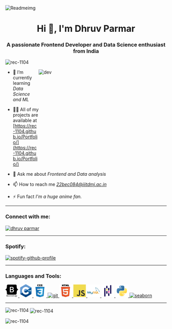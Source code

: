 ![Readmeimg](https://github.com/REC-1104/REC-1104/assets/127714898/65e9a4af-a1c9-4e70-b2ef-3088e215993b)
<h1 align="center">Hi 👋, I'm Dhruv Parmar</h1>
<h3 align="center">A passionate Frontend Developer and Data Science enthusiast from India</h3>

<p align="left"> <img src="https://komarev.com/ghpvc/?username=rec-1104&label=Profile%20views&color=0e75b6&style=flat" alt="rec-1104" /> </p>

<img width=400 height=300 align="right" src="https://i.pinimg.com/originals/0e/f6/f0/0ef6f0f6b459005d9e07aacafa78e140.gif" alt="dev" />

- 🌱 I’m currently learning *Data Science and ML*

- 👨‍💻 All of my projects are available at [https://rec-1104.github.io/Portfolio/](https://rec-1104.github.io/Portfolio/)

- 💬 Ask me about *Frontend and Data analysis*             
- 📫 How to reach me *22bec084@iiitdmj.ac.in*

- ⚡ Fun fact *I'm a huge anime fan.*

<hr>

<h3 align="left">Connect with me:</h3>

<p align="left">
<a href="https://www.linkedin.com/in/dhruv-parmar-61b31226b/?lipi=urn%3Ali%3Apage%3Ad_flagship3_feed%3BMBE0ITPjRQ%2BfLxIIjD9mgA%3D%3D" target="blank"><img align="center" src="https://raw.githubusercontent.com/rahuldkjain/github-profile-readme-generator/master/src/images/icons/Social/linked-in-alt.svg" alt="dhruv parmar" height="30" width="40" /></a>
</p>

<hr>

<h3>Spotify:</h3>

[![spotify-github-profile](https://spotify-github-profile.vercel.app/api/view?uid=31zev2msy5uszz3s7asu6h6bjrbq&cover_image=true&theme=default&show_offline=false&background_color=121212&interchange=false&bar_color=53b14f&bar_color_cover=true)](https://github.com/kittinan/spotify-github-profile)

<hr>

<h3 align="left">Languages and Tools:</h3>
<p align="left"> <a href="https://getbootstrap.com" target="_blank" rel="noreferrer"> <img src="https://raw.githubusercontent.com/devicons/devicon/master/icons/bootstrap/bootstrap-plain-wordmark.svg" alt="bootstrap" width="40" height="40"/> </a> <a href="https://www.w3schools.com/cpp/" target="_blank" rel="noreferrer"> <img src="https://raw.githubusercontent.com/devicons/devicon/master/icons/cplusplus/cplusplus-original.svg" alt="cplusplus" width="40" height="40"/> </a> <a href="https://www.w3schools.com/css/" target="_blank" rel="noreferrer"> <img src="https://raw.githubusercontent.com/devicons/devicon/master/icons/css3/css3-original-wordmark.svg" alt="css3" width="40" height="40"/> </a> <a href="https://git-scm.com/" target="_blank" rel="noreferrer"> <img src="https://www.vectorlogo.zone/logos/git-scm/git-scm-icon.svg" alt="git" width="40" height="40"/> </a> <a href="https://www.w3.org/html/" target="_blank" rel="noreferrer"> <img src="https://raw.githubusercontent.com/devicons/devicon/master/icons/html5/html5-original-wordmark.svg" alt="html5" width="40" height="40"/> </a> <a href="https://developer.mozilla.org/en-US/docs/Web/JavaScript" target="_blank" rel="noreferrer"> <img src="https://raw.githubusercontent.com/devicons/devicon/master/icons/javascript/javascript-original.svg" alt="javascript" width="40" height="40"/> </a> <a href="https://www.mysql.com/" target="_blank" rel="noreferrer"> <img src="https://raw.githubusercontent.com/devicons/devicon/master/icons/mysql/mysql-original-wordmark.svg" alt="mysql" width="40" height="40"/> </a> <a href="https://pandas.pydata.org/" target="_blank" rel="noreferrer"> <img src="https://raw.githubusercontent.com/devicons/devicon/2ae2a900d2f041da66e950e4d48052658d850630/icons/pandas/pandas-original.svg" alt="pandas" width="40" height="40"/> </a> <a href="https://www.python.org" target="_blank" rel="noreferrer"> <img src="https://raw.githubusercontent.com/devicons/devicon/master/icons/python/python-original.svg" alt="python" width="40" height="40"/> </a>  <a href="https://seaborn.pydata.org/" target="_blank" rel="noreferrer"> <img src="https://seaborn.pydata.org/_images/logo-mark-lightbg.svg" alt="seaborn" width="40" height="40"/> </a> </p>

<hr>

<p><img align="left" src="https://github-readme-stats.vercel.app/api/top-langs?username=rec-1104&show_icons=true&theme=dark&locale=en&layout=compact" alt="rec-1104" /></p>
 
<p>&nbsp;<img align="center" src="https://github-readme-stats.vercel.app/api?username=rec-1104&theme=dark&show_icons=true&locale=en" alt="rec-1104" /></p>
<p><img align="center" src="https://github-readme-streak-stats.herokuapp.com/?user=rec-1104&theme=dark" alt="rec-1104" /></p>

<!---
REC-1104/REC-1104 is a ✨ special ✨ repository because its `README.md` (this file) appears on your GitHub profile.
You can click the Preview link to take a look at your changes.
--->

